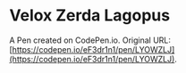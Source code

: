 # Velox Zerda Lagopus

A Pen created on CodePen.io. Original URL: [https://codepen.io/eF3dr1n1/pen/LYOWZLJ](https://codepen.io/eF3dr1n1/pen/LYOWZLJ).


